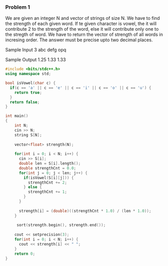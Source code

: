 ### Problem 1
We are given an integer N and vector of strings of size N. We have to find the strength of each given word. If te given character is vowel, the it will contribute
2 to the strength of the word, else it will contribute only one to the stregth of word.
We have to return the vector of strength of all words in incresing order. The answer must be precise upto two decimal places.

Sample Input
3
abc defg opq

Sample Output
1.25 1.33 1.33 

```cpp
#include <bits/stdc++.h>
using namespace std;

bool isVowel(char c) {
  if(c == 'a' || c == 'e' || c == 'i' || c == 'o' || c == 'u') {
    return true;
  }
  return false;
}

int main() 
{
    int N;
    cin >> N;
    string S[N];
    
    vector<float> strength(N);
    
    for(int i = 0; i < N; i++) {
      cin >> S[i];
      double len = S[i].length();
      double strengthCnt = 0.0;
      for(int j = 0; j < len; j++) {
        if(isVowel(S[i][j])) {
          strengthCnt += 2;
        } else {
          strengthCnt += 1;
        }
      }
      
      strength[i] = (double)((strengthCnt * 1.0) / (len * 1.0));
    }
     
     sort(strength.begin(), strength.end());
    
    cout << setprecision(3);
    for(int i = 0; i < N; i++) {
      cout << strength[i] << " ";
    }
    return 0;
}
```